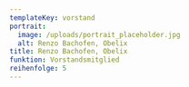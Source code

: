 ```yaml
---
templateKey: vorstand
portrait:
  image: /uploads/portrait_placeholder.jpg
  alt: Renzo Bachofen, Obelix
title: Renzo Bachofen, Obelix
funktion: Vorstandsmitglied
reihenfolge: 5
---
```

